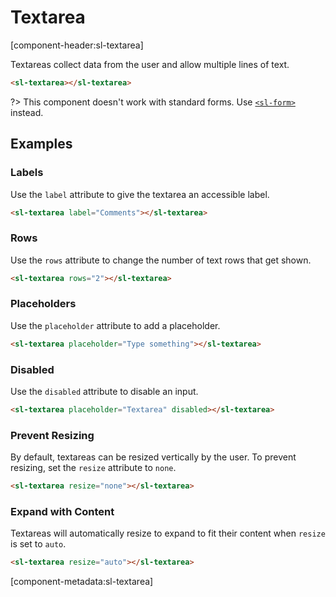 # Textarea

[component-header:sl-textarea]

Textareas collect data from the user and allow multiple lines of text.

```html preview
<sl-textarea></sl-textarea>
```

?> This component doesn't work with standard forms. Use [`<sl-form>`](/components/form.md) instead.

## Examples

### Labels

Use the `label` attribute to give the textarea an accessible label.

```html preview
<sl-textarea label="Comments"></sl-textarea>
```

### Rows

Use the `rows` attribute to change the number of text rows that get shown.

```html preview
<sl-textarea rows="2"></sl-textarea>
```

### Placeholders

Use the `placeholder` attribute to add a placeholder.

```html preview
<sl-textarea placeholder="Type something"></sl-textarea>
```

### Disabled

Use the `disabled` attribute to disable an input.

```html preview
<sl-textarea placeholder="Textarea" disabled></sl-textarea>
```

### Prevent Resizing

By default, textareas can be resized vertically by the user. To prevent resizing, set the `resize` attribute to `none`.

```html preview
<sl-textarea resize="none"></sl-textarea>
```

### Expand with Content

Textareas will automatically resize to expand to fit their content when `resize` is set to `auto`.

```html preview
<sl-textarea resize="auto"></sl-textarea>
```

[component-metadata:sl-textarea]
